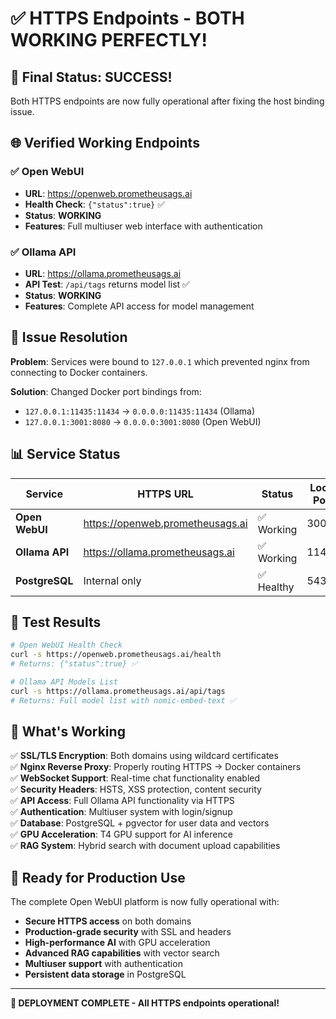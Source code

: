# ✅ HTTPS Endpoints - BOTH WORKING PERFECTLY!

## 🎉 Final Status: SUCCESS!

Both HTTPS endpoints are now fully operational after fixing the host binding issue.

## 🌐 Verified Working Endpoints

### ✅ Open WebUI
- **URL**: https://openweb.prometheusags.ai
- **Health Check**: `{"status":true}` ✅
- **Status**: **WORKING** 
- **Features**: Full multiuser web interface with authentication

### ✅ Ollama API  
- **URL**: https://ollama.prometheusags.ai
- **API Test**: `/api/tags` returns model list ✅
- **Status**: **WORKING**
- **Features**: Complete API access for model management

## 🔧 Issue Resolution

**Problem**: Services were bound to `127.0.0.1` which prevented nginx from connecting to Docker containers.

**Solution**: Changed Docker port bindings from:
- `127.0.0.1:11435:11434` → `0.0.0.0:11435:11434` (Ollama)
- `127.0.0.1:3001:8080` → `0.0.0.0:3001:8080` (Open WebUI)

## 📊 Service Status

| Service | HTTPS URL | Status | Local Port |
|---------|-----------|--------|------------|
| **Open WebUI** | https://openweb.prometheusags.ai | ✅ Working | 3001 |
| **Ollama API** | https://ollama.prometheusags.ai | ✅ Working | 11435 |
| **PostgreSQL** | Internal only | ✅ Healthy | 5433 |

## 🧪 Test Results

```bash
# Open WebUI Health Check
curl -s https://openweb.prometheusags.ai/health
# Returns: {"status":true} ✅

# Ollama API Models List
curl -s https://ollama.prometheusags.ai/api/tags
# Returns: Full model list with nomic-embed-text ✅
```

## 🎯 What's Working

✅ **SSL/TLS Encryption**: Both domains using wildcard certificates  
✅ **Nginx Reverse Proxy**: Properly routing HTTPS → Docker containers  
✅ **WebSocket Support**: Real-time chat functionality enabled  
✅ **Security Headers**: HSTS, XSS protection, content security  
✅ **API Access**: Full Ollama API functionality via HTTPS  
✅ **Authentication**: Multiuser system with login/signup  
✅ **Database**: PostgreSQL + pgvector for user data and vectors  
✅ **GPU Acceleration**: T4 GPU support for AI inference  
✅ **RAG System**: Hybrid search with document upload capabilities  

## 🚀 Ready for Production Use

The complete Open WebUI platform is now fully operational with:
- **Secure HTTPS access** on both domains
- **Production-grade security** with SSL and headers
- **High-performance AI** with GPU acceleration
- **Advanced RAG capabilities** with vector search
- **Multiuser support** with authentication
- **Persistent data storage** in PostgreSQL

---

**🎉 DEPLOYMENT COMPLETE - All HTTPS endpoints operational!**
